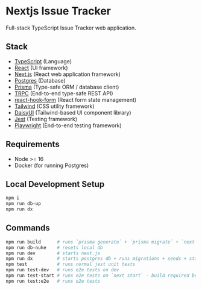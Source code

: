 # Nextjs Issue Tracker

Full-stack TypeScript Issue Tracker web application.

## Stack

* [TypeScript](https://www.typescriptlang.org/) (Language)
* [React](https://reactjs.org/) (UI framework)
* [Next.js](https://nextjs.org/) (React web application framework)
* [Postgres](https://www.postgresql.org/) (Database)
* [Prisma](https://www.prisma.io/) (Type-safe ORM / database client)
* [TRPC](https://trpc.io/) (End-to-end type-safe REST API)
* [react-hook-form](https://react-hook-form.com/) (React form state management)
* [Tailwind](https://tailwindcss.com/) (CSS utility framework)
* [DaisyUI](https://daisyui.com/) (Tailwind-based UI component library)
* [Jest](https://jestjs.io/) (Testing framework)
* [Playwright](https://playwright.dev/) (End-to-end testing framework)

## Requirements

- Node >= 16
- Docker (for running Postgres)

## Local Development Setup

```bash
npm i
npm run db-up
npm run dx
```

## Commands

```bash
npm run build      # runs `prisma generate` + `prisma migrate` + `next build`
npm run db-nuke    # resets local db
npm run dev        # starts next.js
npm run dx         # starts postgres db + runs migrations + seeds + starts next.js
npm test           # runs normal jest unit tests
npm run test-dev   # runs e2e tests on dev
npm run test-start # runs e2e tests on `next start` - build required before
npm run test:e2e   # runs e2e tests
```
